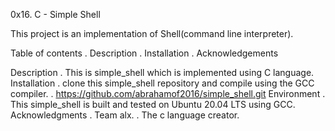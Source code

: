 0x16. C - Simple Shell

This project is an implementation of Shell(command line interpreter).

Table of contents
	. Description
	. Installation
	. Acknowledgements

Description
	. This is simple_shell which is implemented using C language.
Installation
	. clone this simple_shell repository and compile using the GCC compiler.
	. https://github.com/abrahamof2016/simple_shell.git
Environment
	. This simple_shell is built and tested on Ubuntu 20.04 LTS using GCC.
Acknowledgments
	. Team alx.
	. The c language creator.

